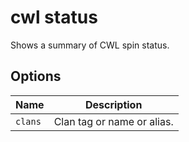 # cwl status

Shows a summary of CWL spin status.

## Options

| Name    | Description                |
| ------- | -------------------------- |
| `clans` | Clan tag or name or alias. |
